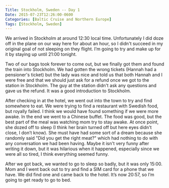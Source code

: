 ```yaml
---
Title: Stockholm, Sweden -- Day 1
Date: 2015-07-23T12:26:00-0600
Categories: [Baltic Cruise and Northern Europe]
Tags: [Stockholm, Sweden]
---
```


We arrived in Stockholm at around 12:30 local time. Unfortunately I did doze off
in the plane on our way here for about an hour, so I didn't succeed in my
original goal of not sleeping on they flight. I’m going to try and make up for
it by staying up until 21:00 tonight.

Two of our bags took forever to come out, but we finally got them and found the
train into Stockholm. We had gotten the wrong tickets (Hannah had a pensioner's
ticket) but the lady was nice and told us that both Hannah and I were free and
that we should just ask for a refund once we got to the station in Stockholm.
The guy at the station didn't ask any questions and gave us the refund. It was a
good introduction to Stockholm.

After checking in at the hotel, we went out into the town to try and find
somewhere to eat. We were trying to find a restaurant with Swedish food, but
royally failed. I think we would have found something if we were more awake. In
the end we went to a Chinese buffet. The food was good, but the best part of the
meal was watching mom try to stay awake.  At once point, she dozed off to sleep
(I think her brain turned off but here eyes didn't close, I don’t know). She
must have had some sort of a dream because she randomly said "Did you get the
right meat?" which had nothing to do with any conversation we had been having.
Maybe it isn't very funny after writing it down, but it was hilarious when it
happened, especially since we were all so tired, I think everything seemed
funny.

After we got back, we wanted to go to sleep so badly, but it was only 15:00. Mom
and I went back out to try and find a SIM card for a phone that we have. We did
find one and came back to the hotel. It’s now 20:57, so I’m going to get ready
to go to bed.
